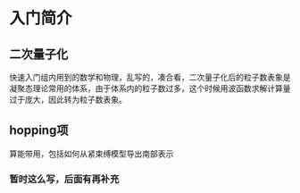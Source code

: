 # 入门简介

## 二次量子化

快速入门组内用到的数学和物理，乱写的，凑合看，二次量子化后的粒子数表象是凝聚态理论常用的体系，由于体系内的粒子数过多，这个时候用波函数求解计算量过于庞大，因此转为粒子数表象。

## hopping项

算能带用，包括如何从紧束缚模型导出南部表示

### 暂时这么写，后面有再补充
